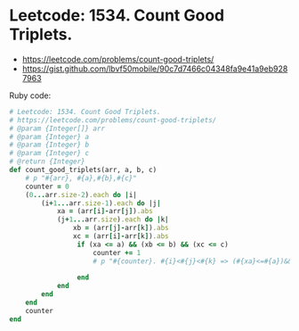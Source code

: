 # Leetcode: 1534. Count Good Triplets.

- https://leetcode.com/problems/count-good-triplets/
- https://gist.github.com/lbvf50mobile/90c7d7466c04348fa9e41a9eb9287963




Ruby code:
```Ruby
# Leetcode: 1534. Count Good Triplets.
# https://leetcode.com/problems/count-good-triplets/
# @param {Integer[]} arr
# @param {Integer} a
# @param {Integer} b
# @param {Integer} c
# @return {Integer}
def count_good_triplets(arr, a, b, c)
    # p "#{arr}, #{a},#{b},#{c}"
    counter = 0
    (0...arr.size-2).each do |i|
        (i+1...arr.size-1).each do |j|
            xa = (arr[i]-arr[j]).abs
            (j+1...arr.size).each do |k|
                xb = (arr[j]-arr[k]).abs
                xc = (arr[i]-arr[k]).abs
                 if (xa <= a) && (xb <= b) && (xc <= c)
                     counter += 1
                     # p "#{counter}. #{i}<#{j}<#{k} => (#{xa}<=#{a})&&(#{xb} <= #{b})&&(#{xc} <= #{c})"
                     
                 end
            end
        end
    end
    counter
end
```